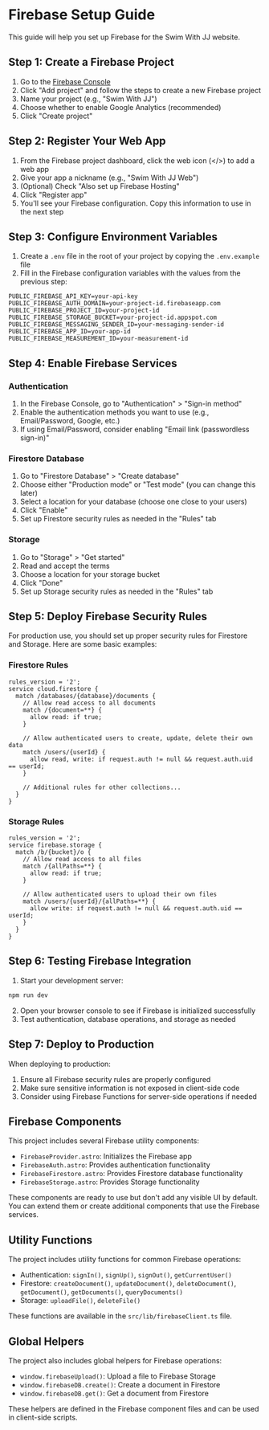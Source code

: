 # Firebase Setup Guide

This guide will help you set up Firebase for the Swim With JJ website.

## Step 1: Create a Firebase Project

1. Go to the [Firebase Console](https://console.firebase.google.com/)
2. Click "Add project" and follow the steps to create a new Firebase project
3. Name your project (e.g., "Swim With JJ")
4. Choose whether to enable Google Analytics (recommended)
5. Click "Create project"

## Step 2: Register Your Web App

1. From the Firebase project dashboard, click the web icon (</>) to add a web app
2. Give your app a nickname (e.g., "Swim With JJ Web")
3. (Optional) Check "Also set up Firebase Hosting"
4. Click "Register app"
5. You'll see your Firebase configuration. Copy this information to use in the next step

## Step 3: Configure Environment Variables

1. Create a `.env` file in the root of your project by copying the `.env.example` file
2. Fill in the Firebase configuration variables with the values from the previous step:

```
PUBLIC_FIREBASE_API_KEY=your-api-key
PUBLIC_FIREBASE_AUTH_DOMAIN=your-project-id.firebaseapp.com
PUBLIC_FIREBASE_PROJECT_ID=your-project-id
PUBLIC_FIREBASE_STORAGE_BUCKET=your-project-id.appspot.com
PUBLIC_FIREBASE_MESSAGING_SENDER_ID=your-messaging-sender-id
PUBLIC_FIREBASE_APP_ID=your-app-id
PUBLIC_FIREBASE_MEASUREMENT_ID=your-measurement-id
```

## Step 4: Enable Firebase Services

### Authentication

1. In the Firebase Console, go to "Authentication" > "Sign-in method"
2. Enable the authentication methods you want to use (e.g., Email/Password, Google, etc.)
3. If using Email/Password, consider enabling "Email link (passwordless sign-in)"

### Firestore Database

1. Go to "Firestore Database" > "Create database"
2. Choose either "Production mode" or "Test mode" (you can change this later)
3. Select a location for your database (choose one close to your users)
4. Click "Enable"
5. Set up Firestore security rules as needed in the "Rules" tab

### Storage

1. Go to "Storage" > "Get started"
2. Read and accept the terms
3. Choose a location for your storage bucket
4. Click "Done"
5. Set up Storage security rules as needed in the "Rules" tab

## Step 5: Deploy Firebase Security Rules

For production use, you should set up proper security rules for Firestore and Storage. Here are some basic examples:

### Firestore Rules

```
rules_version = '2';
service cloud.firestore {
  match /databases/{database}/documents {
    // Allow read access to all documents
    match /{document=**} {
      allow read: if true;
    }
    
    // Allow authenticated users to create, update, delete their own data
    match /users/{userId} {
      allow read, write: if request.auth != null && request.auth.uid == userId;
    }
    
    // Additional rules for other collections...
  }
}
```

### Storage Rules

```
rules_version = '2';
service firebase.storage {
  match /b/{bucket}/o {
    // Allow read access to all files
    match /{allPaths=**} {
      allow read: if true;
    }
    
    // Allow authenticated users to upload their own files
    match /users/{userId}/{allPaths=**} {
      allow write: if request.auth != null && request.auth.uid == userId;
    }
  }
}
```

## Step 6: Testing Firebase Integration

1. Start your development server:
```bash
npm run dev
```

2. Open your browser console to see if Firebase is initialized successfully
3. Test authentication, database operations, and storage as needed

## Step 7: Deploy to Production

When deploying to production:

1. Ensure all Firebase security rules are properly configured
2. Make sure sensitive information is not exposed in client-side code
3. Consider using Firebase Functions for server-side operations if needed

## Firebase Components

This project includes several Firebase utility components:

- `FirebaseProvider.astro`: Initializes the Firebase app
- `FirebaseAuth.astro`: Provides authentication functionality
- `FirebaseFirestore.astro`: Provides Firestore database functionality
- `FirebaseStorage.astro`: Provides Storage functionality

These components are ready to use but don't add any visible UI by default. You can extend them or create additional components that use the Firebase services.

## Utility Functions

The project includes utility functions for common Firebase operations:

- Authentication: `signIn()`, `signUp()`, `signOut()`, `getCurrentUser()`
- Firestore: `createDocument()`, `updateDocument()`, `deleteDocument()`, `getDocument()`, `getDocuments()`, `queryDocuments()`
- Storage: `uploadFile()`, `deleteFile()`

These functions are available in the `src/lib/firebaseClient.ts` file.

## Global Helpers

The project also includes global helpers for Firebase operations:

- `window.firebaseUpload()`: Upload a file to Firebase Storage
- `window.firebaseDB.create()`: Create a document in Firestore
- `window.firebaseDB.get()`: Get a document from Firestore

These helpers are defined in the Firebase component files and can be used in client-side scripts. 